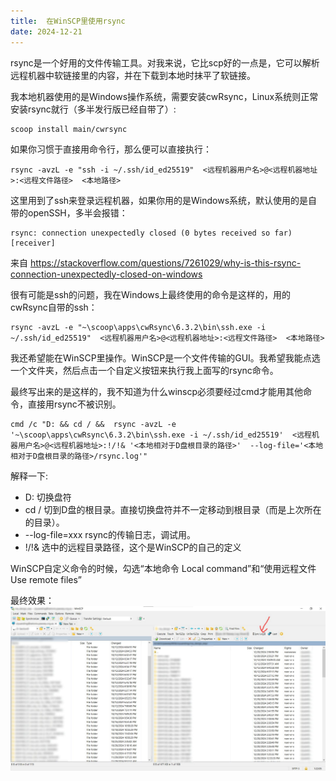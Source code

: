 ```yaml
---
title:  在WinSCP里使用rsync
date: 2024-12-21
---
```


rsync是一个好用的文件传输工具。对我来说，它比scp好的一点是，它可以解析远程机器中软链接里的内容，并在下载到本地时抹平了软链接。

我本地机器使用的是Windows操作系统，需要安装cwRsync，Linux系统则正常安装rsync就行（多半发行版已经自带了）:

```
scoop install main/cwrsync
```

如果你习惯于直接用命令行，那么便可以直接执行：

```
rsync -avzL -e "ssh -i ~/.ssh/id_ed25519"  <远程机器用户名>@<远程机器地址>:<远程文件路径>  <本地路径>
```

这里用到了ssh来登录远程机器，如果你用的是Windows系统，默认使用的是自带的openSSH，多半会报错：
```
rsync: connection unexpectedly closed (0 bytes received so far) [receiver] 
```

来自 <https://stackoverflow.com/questions/7261029/why-is-this-rsync-connection-unexpectedly-closed-on-windows> 

很有可能是ssh的问题，我在Windows上最终使用的命令是这样的，用的cwRsync自带的ssh：
```
rsync -avzL -e "~\scoop\apps\cwRsync\6.3.2\bin\ssh.exe -i ~/.ssh/id_ed25519"  <远程机器用户名>@<远程机器地址>:<远程文件路径>  <本地路径>
```


我还希望能在WinSCP里操作。WinSCP是一个文件传输的GUI。我希望我能点选一个文件夹，然后点击一个自定义按钮来执行我上面写的rsync命令。

最终写出来的是这样的，我不知道为什么winscp必须要经过cmd才能用其他命令，直接用rsync不被识别。

```
cmd /c "D: && cd / &&  rsync -avzL -e '~\scoop\apps\cwRsync\6.3.2\bin\ssh.exe -i ~/.ssh/id_ed25519'  <远程机器用户名>@<远程机器地址>:!/!& '<本地相对于D盘根目录的路径>'  --log-file='<本地相对于D盘根目录的路径>/rsync.log'"
```



解释一下:
- D: 切换盘符
- cd / 切到D盘的根目录。直接切换盘符并不一定移动到根目录（而是上次所在的目录）。
- --log-file=xxx   rsync的传输日志，调试用。
- !/!&  选中的远程目录路径，这个是WinSCP的自己的定义

WinSCP自定义命令的时候，勾选“本地命令 Local command”和“使用远程文件 Use remote files”

最终效果：
![](fig/2024-12-21-12-10-21.png)
